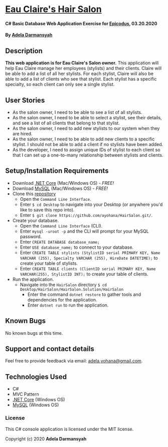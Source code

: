 # [Eau Claire's Hair Salon](https://github.com/ayohana/HairSalon.git/)

#### C# Basic Database Web Application Exercise for [Epicodus](https://www.epicodus.com/), 03.20.2020

#### By [**Adela Darmansyah**](https://ayohana.github.io/portfolio/)

## Description

**This web application is for Eau Claire's Salon owner.** This application will help Eau Claire manage her employees (stylists) and their clients. Claire will be able to add a list of all her stylists. For each stylist, Claire will also be able to add a list of clients who see that stylist. Each stylist has a specific specialty, so each client can only see a single stylist.

## User Stories

* As the salon owner, I need to be able to see a list of all stylists.
* As the salon owner, I need to be able to select a stylist, see their details, and see a list of all clients that belong to that stylist.
* As the salon owner, I need to add new stylists to our system when they are hired.
* As the salon owner, I need to be able to add new clients to a specific stylist. I should not be able to add a client if no stylists have been added.
* As the developer, I need to assign unique IDs of stylist to each client so that I can set up a one-to-many relationship between stylists and clients.

## Setup/Installation Requirements

* Download [.NET Core](https://www.learnhowtoprogram.com/c-and-net/getting-started-with-c/installing-c-and-net) (Mac/Windows OS) - _FREE!_
* Download [MySQL](https://www.learnhowtoprogram.com/c-and-net/getting-started-with-c/installing-and-configuring-mysql) (Mac/Windows OS) - _FREE!_
* Clone this [repository](https://github.com/ayohana/HairSalon.git/)
  * Open the `Command Line Interface`.
  * Enter `$ cd Desktop` to navigate into your Desktop (or anywhere you'd like to save this repo into).
  * Enter `$ git clone https://github.com/ayohana/HairSalon.git/`.
* Create your database.
  * Open the `Command Line Interface` (CLI).
  * Enter `mysql -uroot -p` and the CLI will prompt for your MySQL password.
  * Enter `CREATE DATABASE database_name;`
  * Enter `USE database_name;` to connect to your database.
  * Enter `CREATE TABLE stylists (StylistID serial PRIMARY KEY, Name VARCHAR (255), Specialty VARCHAR (255), HireDate DATETIME);` to create your table of stylists.
  * Enter `CREATE TABLE clients (ClientID serial PRIMARY KEY, Name VARCHAR(255), StylistID INT);` to create your table of clients.
* Run the application.
  * Navigate into the `HairSalon` directory `$ cd Desktop/HairSalon/HairSalon.Solution/HairSalon`
    * Enter the command `dotnet restore` to gather tools and dependencies for the application.
    * Enter `dotnet run` to run the application.

## Known Bugs

No known bugs at this time.

## Support and contact details

Feel free to provide feedback via email: adela.yohana@gmail.com.

## Technologies Used

* C#
* MVC Pattern
* [.NET Core](https://dotnet.microsoft.com/download/dotnet-core/) (Windows OS)
* [MySQL](https://dev.mysql.com/downloads/file/?id=484919) (Windows OS)

### License

This C# console application is licensed under the MIT license.

Copyright (c) 2020 **Adela Darmansyah**
